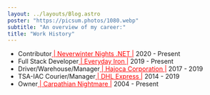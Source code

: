 ```yaml
---
layout: ../layouts/Blog.astro
poster: "https://picsum.photos/1080.webp"
subtitle: "An overview of my career:"
title: "Work History"
---
```


- Contributor<a href="https://github.com/nwn-dotnet" style="color: red;"  target="_blank" rel="noopener noreferrer"> | Neverwinter Nights .NET |</a> 2020 - Present
- Full Stack Developer<a href="https://github.com/milliorn/everyday-iron" style="color: red;"  target="_blank" rel="noopener noreferrer"> | Everyday Iron |</a> 2019 - Present
- Driver/Warehouse/Manager<a href="https://www.hajoca.com/" style="color: red;"  target="_blank" rel="noopener noreferrer"> | Hajoca Corporation |</a> 2017 - 2019
- TSA-IAC Courier/Manager<a href="https://www.dhl.com/us-en/home.html?locale=true" style="color: red;"  target="_blank" rel="noopener noreferrer"> | DHL Express |</a> 2014 - 2019
- Owner<a href="https://github.com/milliorn/nwn-module-a-carpathian-nightmare" style="color: red;"  target="_blank" rel="noopener noreferrer"> | Carpathian Nightmare |</a> 2004 - Present
